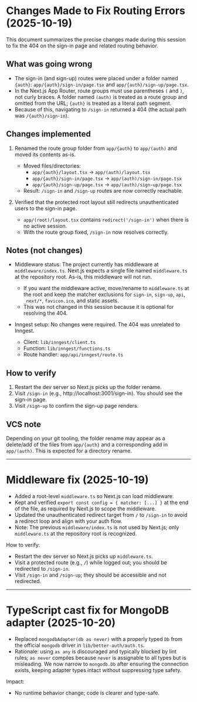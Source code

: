 # Changes Made to Fix Routing Errors (2025-10-19)

This document summarizes the precise changes made during this session to fix the 404 on the sign-in page and related routing behavior.

## What was going wrong
- The sign-in (and sign-up) routes were placed under a folder named `{auth}`: `app/{auth}/sign-in/page.tsx` and `app/{auth}/sign-up/page.tsx`.
- In the Next.js App Router, route groups must use parentheses `(` and `)`, not curly braces. A folder named `(auth)` is treated as a route group and omitted from the URL; `{auth}` is treated as a literal path segment.
- Because of this, navigating to `/sign-in` returned a 404 (the actual path was `/{auth}/sign-in`).

## Changes implemented
1. Renamed the route group folder from `app/{auth}` to `app/(auth)` and moved its contents as-is.
   - Moved files/directories:
     - `app/{auth}/layout.tsx` → `app/(auth)/layout.tsx`
     - `app/{auth}/sign-in/page.tsx` → `app/(auth)/sign-in/page.tsx`
     - `app/{auth}/sign-up/page.tsx` → `app/(auth)/sign-up/page.tsx`
   - Result: `/sign-in` and `/sign-up` routes are now correctly reachable.

2. Verified that the protected root layout still redirects unauthenticated users to the sign-in page.
   - `app/(root)/layout.tsx` contains `redirect('/sign-in')` when there is no active session.
   - With the route group fixed, `/sign-in` now resolves correctly.

## Notes (not changes)
- Middleware status: The project currently has middleware at `middleware/index.ts`. Next.js expects a single file named `middleware.ts` at the repository root. As-is, this middleware will not run.
  - If you want the middleware active, move/rename to `middleware.ts` at the root and keep the matcher exclusions for `sign-in`, `sign-up`, `api`, `_next/*`, `favicon.ico`, and static assets.
  - This was not changed in this session because it is optional for resolving the 404.

- Inngest setup: No changes were required. The 404 was unrelated to Inngest.
  - Client: `lib/inngest/client.ts`
  - Function: `lib/inngest/functions.ts`
  - Route handler: `app/api/inngest/route.ts`

## How to verify
1. Restart the dev server so Next.js picks up the folder rename.
2. Visit `/sign-in` (e.g., http://localhost:3001/sign-in). You should see the sign-in page.
3. Visit `/sign-up` to confirm the sign-up page renders.

## VCS note
Depending on your git tooling, the folder rename may appear as a delete/add of the files from `app/{auth}` and a corresponding add in `app/(auth)`. This is expected for a directory rename.

---

# Middleware fix (2025-10-19)

- Added a root-level `middleware.ts` so Next.js can load middleware.
- Kept and verified `export const config = { matcher: [...] }` at the end of the file, as required by Next.js to scope the middleware.
- Updated the unauthenticated redirect target from `/` to `/sign-in` to avoid a redirect loop and align with your auth flow.
- Note: The previous `middleware/index.ts` is not used by Next.js; only `middleware.ts` at the repository root is recognized.

How to verify:
- Restart the dev server so Next.js picks up `middleware.ts`.
- Visit a protected route (e.g., `/`) while logged out; you should be redirected to `/sign-in`.
- Visit `/sign-in` and `/sign-up`; they should be accessible and not redirected.



---

# TypeScript cast fix for MongoDB adapter (2025-10-20)

- Replaced `mongodbAdapter(db as never)` with a properly typed `Db` from the official `mongodb` driver in `lib/better-auth/auth.ts`.
- Rationale: using `as any` is discouraged and typically blocked by lint rules; `as never` compiles because `never` is assignable to all types but is misleading. We now narrow to `mongodb.Db` after ensuring the connection exists, keeping adapter types intact without suppressing type safety.

Impact:
- No runtime behavior change; code is clearer and type-safe.

